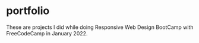 # portfolio
These are projects I did while doing Responsive Web Design BootCamp with FreeCodeCamp in January 2022. 
